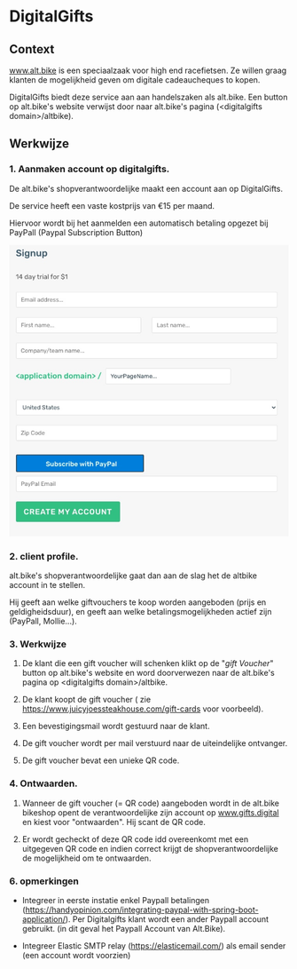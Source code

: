 # DigitalGifts

## Context

www.alt.bike is een speciaalzaak voor high end racefietsen. Ze willen graag klanten de mogelijkheid geven om digitale cadeaucheques to kopen. 

DigitalGifts biedt deze service aan aan handelszaken als alt.bike. Een button op alt.bike's website verwijst door naar alt.bike's pagina (\<digitalgifts domain\>/altbike).


## Werkwijze

### 1. Aanmaken account op digitalgifts.

De alt.bike's shopverantwoordelijke maakt een account aan op DigitalGifts.

De service heeft een vaste kostprijs van €15 per maand. 

Hiervoor wordt bij het aanmelden een automatisch betaling opgezet bij PayPall (Paypal Subscription Button)

![subscribe](images/subscribe.jpg)


### 2. client profile.

alt.bike's shopverantwoordelijke gaat dan aan de slag het de altbike account in te stellen.

 Hij geeft aan welke giftvouchers te koop worden aangeboden (prijs en geldigheidsduur), en geeft aan welke betalingsmogelijkheden actief zijn (PayPall, Mollie...).

### 3. Werkwijze

1. De klant die een gift voucher will schenken klikt op de "*gift Voucher*" button op alt.bike's website en word doorverwezen naar de alt.bike's pagina op \<digitalgifts domain\>/altbike.

2. De klant koopt de gift voucher ( zie https://www.juicyjoessteakhouse.com/gift-cards voor voorbeeld).

3. Een bevestigingsmail wordt gestuurd naar de klant.

4. De gift voucher wordt per mail verstuurd naar de uiteindelijke ontvanger.

5. De gift voucher bevat een unieke QR code.

### 4. Ontwaarden.

1. Wanneer de gift voucher (= QR code) aangeboden wordt in de alt.bike bikeshop opent de verantwoordelijke zijn account op www.gifts.digital en kiest voor "ontwaarden". Hij scant de QR code.

2. Er wordt gecheckt of deze QR code idd overeenkomt met een uitgegeven QR code en indien correct krijgt de shopverantwoordelijke de mogelijkheid om te ontwaarden.


### 6. opmerkingen

- Integreer in eerste instatie enkel Paypall betalingen (https://handyopinion.com/integrating-paypal-with-spring-boot-application/). Per Digitalgifts klant wordt een ander Paypall account gebruikt. (in dit geval het Paypall Account van Alt.Bike).

- Integreer Elastic SMTP relay (https://elasticemail.com/) als email sender (een account wordt voorzien)










